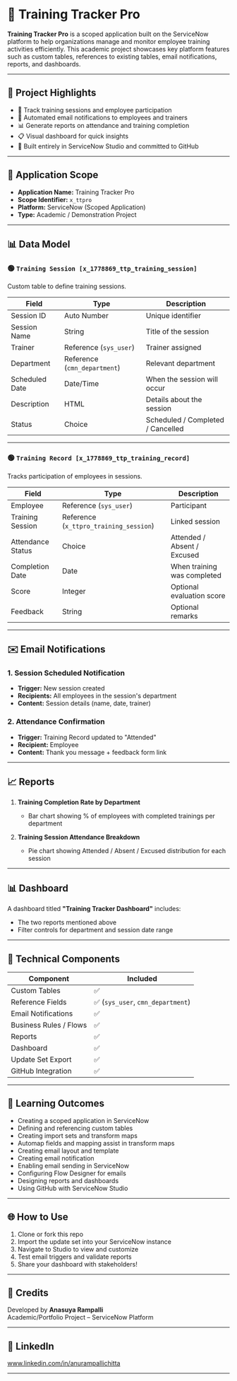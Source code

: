 # 📘 Training Tracker Pro

**Training Tracker Pro** is a scoped application built on the ServiceNow platform to help organizations manage and monitor employee training activities efficiently. This academic project showcases key platform features such as custom tables, references to existing tables, email notifications, reports, and dashboards.

---

## 📌 Project Highlights

- 🎯 Track training sessions and employee participation
- 📧 Automated email notifications to employees and trainers
- 📊 Generate reports on attendance and training completion
- 📋 Visual dashboard for quick insights
- 🔁 Built entirely in ServiceNow Studio and committed to GitHub

---

## 📁 Application Scope

- **Application Name:** Training Tracker Pro
- **Scope Identifier:** `x_ttpro`
- **Platform:** ServiceNow (Scoped Application)
- **Type:** Academic / Demonstration Project

---

## 📊 Data Model

### 🟢 `Training Session [x_1778869_ttp_training_session]`
Custom table to define training sessions.

| Field | Type | Description |
|-------|------|-------------|
| Session ID | Auto Number | Unique identifier |
| Session Name | String | Title of the session |
| Trainer | Reference (`sys_user`) | Trainer assigned |
| Department | Reference (`cmn_department`) | Relevant department |
| Scheduled Date | Date/Time | When the session will occur |
| Description | HTML | Details about the session |
| Status | Choice | Scheduled / Completed / Cancelled |

---

### 🟢 `Training Record [x_1778869_ttp_training_record]`
Tracks participation of employees in sessions.

| Field | Type | Description |
|-------|------|-------------|
| Employee | Reference (`sys_user`) | Participant |
| Training Session | Reference (`x_ttpro_training_session`) | Linked session |
| Attendance Status | Choice | Attended / Absent / Excused |
| Completion Date | Date | When training was completed |
| Score | Integer | Optional evaluation score |
| Feedback | String | Optional remarks |

---

## ✉️ Email Notifications

### 1. Session Scheduled Notification
- **Trigger:** New session created
- **Recipients:** All employees in the session's department
- **Content:** Session details (name, date, trainer)

### 2. Attendance Confirmation
- **Trigger:** Training Record updated to "Attended"
- **Recipient:** Employee
- **Content:** Thank you message + feedback form link

---

## 📈 Reports

1. **Training Completion Rate by Department**
   - Bar chart showing % of employees with completed trainings per department

2. **Training Session Attendance Breakdown**
   - Pie chart showing Attended / Absent / Excused distribution for each session

---

## 📊 Dashboard

A dashboard titled **"Training Tracker Dashboard"** includes:
- The two reports mentioned above
- Filter controls for department and session date range

---

## 🔧 Technical Components

| Component | Included |
|----------|-----------|
| Custom Tables | ✅ |
| Reference Fields | ✅ (`sys_user`, `cmn_department`) |
| Email Notifications | ✅ |
| Business Rules / Flows | ✅ |
| Reports | ✅ |
| Dashboard | ✅ |
| Update Set Export | ✅ |
| GitHub Integration | ✅ |

---

## 🧠 Learning Outcomes

- Creating a scoped application in ServiceNow
- Defining and referencing custom tables
- Creating import sets and transform maps
- Automap fields and mapping assist in transform maps
- Creating email layout and template
- Creating email notification
- Enabling email sending in ServiceNow
- Configuring Flow Designer for emails
- Designing reports and dashboards
- Using GitHub with ServiceNow Studio

---

## 🌐 How to Use

1. Clone or fork this repo
2. Import the update set into your ServiceNow instance
3. Navigate to Studio to view and customize
4. Test email triggers and validate reports
5. Share your dashboard with stakeholders!

---

## 🤝 Credits

Developed by **Anasuya Rampalli**  
Academic/Portfolio Project – ServiceNow Platform

---

## 🔗 LinkedIn 

www.linkedin.com/in/anurampallichitta



---

